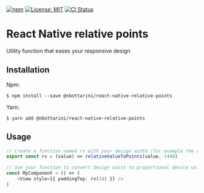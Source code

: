 [![npm](https://img.shields.io/npm/v/@nbottarini/react-native-relative-points.svg)](https://www.npmjs.com/package/@nbottarini/react-native-relative-points)
[![License: MIT](https://img.shields.io/badge/License-MIT-yellow.svg)](https://opensource.org/licenses/MIT)
[![CI Status](https://github.com/nbottarini/react-native-relative-points/actions/workflows/main.yml/badge.svg?branch=main)](https://github.com/nbottarini/react-native-relative-points/actions)

# React Native relative points
Utility function that eases your responsive design

## Installation

Npm:
```
$ npm install --save @nbottarini/react-native-relative-points
```

Yarn:
```
$ yarn add @nbottarini/react-native-relative-points
```

## Usage

```typescript jsx
// Create a function named rv with your design width (for example the width used in Figma)
export const rv = (value) => relativeValueToPoints(value, 1440)

// Use your function to convert design units to proportional device units (the design proportions will be kept)
const MyComponent = () => (
    <View style={{ paddingTop: rv(14) }} />    
)

```
